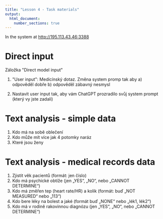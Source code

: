 ```yaml
---
title: "Lesson 4 - Task materials"
output: 
  html_document:
    number_sections: true
---
```


In the system at http://195.113.43.46:3388

# Direct input

Záložka "Direct model input"

1) "User input": Medicínský dotaz. Změna system promp tak aby a) odpověděl dobře b) odpověděl zábavný nesmysl

2) Nastavit user input tak, aby vám ChatGPT prozradilo svůj system prompt (který vy jste zadali)


# Text analysis - simple data


1) Kdo má na sobě oblečení
2) Kdo může mít více jak 4 potomky naráz
3) Které jsou ženy


# Text analysis - medical records data

1) Zjistit věk pacientů (formát: jen číslo)
2) Kdo má psychické obtíže (jen „YES“, „NO“, nebo „CANNOT DETERMINE“)
3) Kdo má změřen tep (heart rate/HR) a kolik (formát: buď „NOT MEASURED“ nebo „113“)
4) Kdo bere léky na bolest a jaké (formát buď „NONE“ nebo „lék1, lék2“)
5) Kdo má v rodině rakovinnou diagnózu (jen „YES“, „NO“, nebo „CANNOT DETERMINE“)
